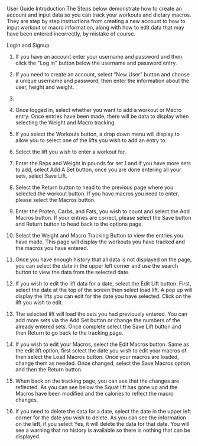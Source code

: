 User Guide
Introduction
The Steps below demonstrate how to create an account and input data so you can track your workouts and dietary macros. They are step by step instructions from creating a new account to how to input workout or macro information, along with how to edit data that may have been entered incorrectly, by mistake of course.

Login and Signup 
1.	If you have an account enter your username and password and then click the "Log in" button below the username and password entry.
 

2.	If you need to create an account, select “New User” button and choose a unique username and password, then enter the information about the user, height and weight.
3.	 
1.	Once logged in, select whether you want to add a workout or Macro entry. Once entries have been made, there will be data to display when selecting the Weight and Macro tracking. 
 
2.	If you select the Workouts button, a drop down menu will display to allow you to select one of the lifts you wish to add an entry to:
 
3.	Select the lift you wish to enter a workout for.
4.	Enter the Reps and Weight in pounds for set 1 and if you have more sets to add, select Add A Set button, once you are done entering all your sets, select Save Lift.
 
5.	Select the Return button to head to the previous page where you selected the workout button. If you have macros you need to enter, please select the Macros button.
6.	Enter the Proten, Carbs, and Fats, you wish to count and select the Add Macros button. If your entries are correct, please select the Save button and Return button to head back to the options page.
 
7.	Select the Weight and Macro Tracking Button to view the entries you have made. This page will display the workouts you have tracked and the macros you have entered. 
 
8.	Once you have enough history that all data is not displayed on the page, you can select the date in the upper left corner and use the search button to view the data from the selected date.
 
9.	If you wish to edit the lift data for a date, select the Edit Lift button. First, select the date at the top of the screen then select load lift. A pop up will display the lifts you can edit for the date you have selected. Click on the lift you wish to edit.
 
10.	The selected lift will load the sets you had previously entered. You can add more sets via the Add Set button or change the numbers of the already entered sets. Once complete select the Save Lift button and then Return to go back to the tracking page.
 
11.	If you wish to edit your Macros, select the Edit Macros button. Same as the edit lift option, first select the date you wish to edit your macros of then select the Load Macros button. Once your macros are loaded, change them as needed. Once changed, select the Save Macros option and then the Return button.
 

12.	When back on the tracking page, you can see that the changes are reflected. As you can see below the Squat lift has gone up and the Macros have been modified and the calories to reflect the macro changes.
   
13.	If you need to delete the data for a date, select the date in the upper left corner for the date you wish to delete. As you can see the information on the left, if you select Yes, it will delete the data for that date. You will see a warning that no history is available so there is nothing that can be displayed.
   
